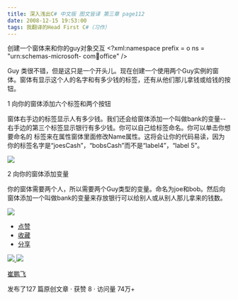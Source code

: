 ```yaml
---
title: 深入浅出C# 中文版 图文皆译 第三章 page112
date: 2008-12-15 19:53:00
tags: 我翻译的Head First C#（习作）
---
```

创建一个窗体来和你的guy对象交互  <?xml:namespace prefix = o ns = "urn:schemas-microsoft-
com:office:office" />

Guy  类很不错，但是这只是一个开头儿。现在创建一个使用两个Guy实例的窗体。窗体有显示这个人的名字和有多少钱的标签，还有从他们那儿拿钱或给钱的按钮。

1  向你的窗体添加六个标签和两个按钮

窗体右手边的标签显示人有多少钱。我们还会给窗体添加一个叫做bank的变量--右手边的第三个标签显示银行有多少钱。你可以自己给标签命名。你可以单击你想要命名的
标签来在属性窗体里面修改Name属性。这将会让你的代码易读，因为你的标签名字是“joesCash”，“bobsCash”而不是“label4”，“label
5”。

![](https://p-blog.csdn.net/images/p_blog_csdn_net/cuipengfei1/EntryImages/20081215/%E6%88%AA%E5%9B%BE00633649675605937500.jpg)

2  向你的窗体添加变量

你的窗体需要两个人，所以需要两个Guy类型的变量。命名为joe和bob。然后向窗体添加一个叫做bank的变量来存放银行可以给别人或从别人那儿拿来的钱数。

![](https://p-blog.csdn.net/images/p_blog_csdn_net/cuipengfei1/EntryImages/20081215/%E6%88%AA%E5%9B%BE01633649675607500000.jpg)

  * [ 点赞  ](javascript:;)
  * [ 收藏  ](javascript:;)
  * [ 分享 ](javascript:;)

[ ![](https://profile.csdnimg.cn/5/2/5/3_cuipengfei1)
![](https://g.csdnimg.cn/static/user-reg-year/1x/11.png)
](https://blog.csdn.net/cuipengfei1)

[ 崔鹏飞 ](https://blog.csdn.net/cuipengfei1)

发布了127 篇原创文章  ·  获赞 8  ·  访问量 74万+

